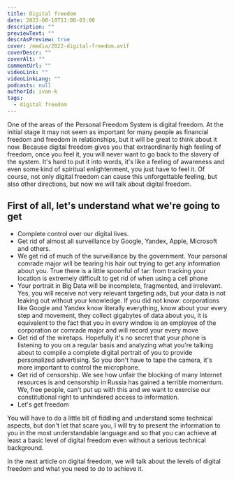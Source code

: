 ```yaml
---
title: Digital freedom
date: 2022-08-10T11:00-03:00
description: ""
previewText: ""
descrAsPreview: true
cover: /media/2022-digital-freedom.avif
coverDescr: ""
coverAlt: ""
commentUrl: ""
videoLink: ""
videoLinkLang: ""
podcasts: null
authorId: ivan-k
tags:
  - digital freedom
---
```

One of the areas of the Personal Freedom System is digital freedom. At the initial stage it may not seem as important for many people as financial freedom and freedom in relationships, but it will be great to think about it now. Because digital freedom gives you that extraordinarily high feeling of freedom, once you feel it, you will never want to go back to the slavery of the system. It's hard to put it into words, it's like a feeling of awareness and even some kind of spiritual enlightenment, you just have to feel it. Of course, not only digital freedom can cause this unforgettable feeling, but also other directions, but now we will talk about digital freedom.

## First of all, let's understand what we're going to get

- Complete control over our digital lives.
- Get rid of almost all surveillance by Google, Yandex, Apple, Microsoft and others.
- We get rid of much of the surveillance by the government. Your personal comrade major will be tearing his hair out trying to get any information about you. True there is a little spoonful of tar: from tracking your location is extremely difficult to get rid of when using a cell phone
- Your portrait in Big Data will be incomplete, fragmented, and irrelevant. Yes, you will receive not very relevant targeting ads, but your data is not leaking out without your knowledge. If you did not know: corporations like Google and Yandex know literally everything, know about your every step and movement, they collect gigabytes of data about you, it is equivalent to the fact that you in every window is an employee of the corporation or comrade major and will record your every move
- Get rid of the wiretaps. Hopefully it's no secret that your phone is listening to you on a regular basis and analyzing what you're talking about to compile a complete digital portrait of you to provide personalized advertising. So you don't have to tape the camera, it's more important to control the microphone.
- Get rid of censorship. We see how unfair the blocking of many Internet resources is and censorship in Russia has gained a terrible momentum. We, free people, can't put up with this and we want to exercise our constitutional right to unhindered access to information.
- Let's get freedom

You will have to do a little bit of fiddling and understand some technical aspects, but don't let that scare you, I will try to present the information to you in the most understandable language and so that you can achieve at least a basic level of digital freedom even without a serious technical background.

In the next article on digital freedom, we will talk about the levels of digital freedom and what you need to do to achieve it.
